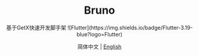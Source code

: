 <h1 align="center">Bruno</h1>

<div align="center">
基于GetX快速开发脚手架
![Flutter](https://img.shields.io/badge/Flutter-3.19-blue?logo=Flutter)
</div>
<div align="center">

简体中文 | [English](./README.en-US.md)

</div>

